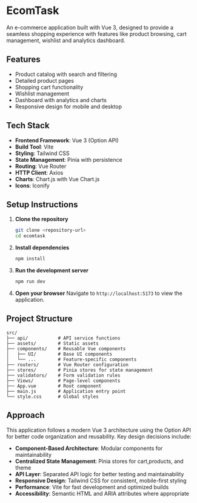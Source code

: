 # EcomTask

An e-commerce application built with Vue 3, designed to provide a seamless shopping experience with features like product browsing, cart management, wishlist and analytics dashboard.

## Features

- Product catalog with search and filtering
- Detailed product pages
- Shopping cart functionality
- Wishlist management
- Dashboard with analytics and charts
- Responsive design for mobile and desktop

## Tech Stack

- **Frontend Framework**: Vue 3 (Option API)
- **Build Tool**: Vite
- **Styling**: Tailwind CSS
- **State Management**: Pinia with persistence
- **Routing**: Vue Router
- **HTTP Client**: Axios
- **Charts**: Chart.js with Vue Chart.js
- **Icons**: Iconify

## Setup Instructions

1. **Clone the repository**
   ```bash
   git clone <repository-url>
   cd ecomtask
   ```

2. **Install dependencies**
   ```bash
   npm install
   ```

3. **Run the development server**
   ```bash
   npm run dev
   ```

4. **Open your browser**
   Navigate to `http://localhost:5173` to view the application.

## Project Structure

```
src/
├── api/           # API service functions
├── assets/        # Static assets
├── components/    # Reusable Vue components
│   ├── UI/        # Base UI components
│   └── ...        # Feature-specific components
├── routers/       # Vue Router configuration
├── stores/        # Pinia stores for state management
├── validators/    # Form validation rules
├── Views/         # Page-level components
├── App.vue        # Root component
├── main.js        # Application entry point
└── style.css      # Global styles
```

## Approach

This application follows a modern Vue 3 architecture using the Option API for better code organization and reusability. Key design decisions include:

- **Component-Based Architecture**: Modular components for maintainability
- **Centralized State Management**: Pinia stores for cart,products, and theme
- **API Layer**: Separated API logic for better testing and maintainability
- **Responsive Design**: Tailwind CSS for consistent, mobile-first styling
- **Performance**: Vite for fast development and optimized builds
- **Accessibility**: Semantic HTML and ARIA attributes where appropriate
